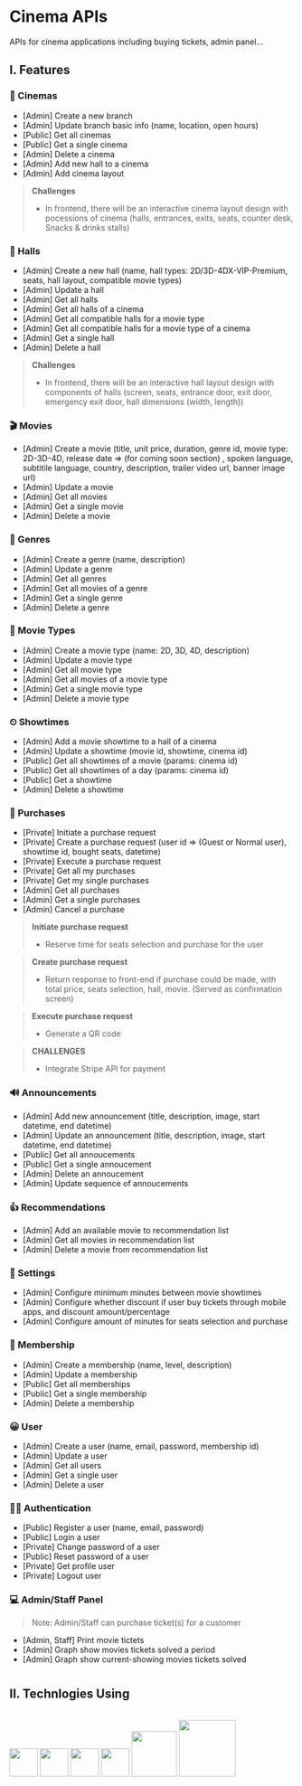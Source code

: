 # Cinema APIs
APIs for cinema applications including buying tickets, admin panel...

## I. Features

### 🎥 Cinemas

-   [Admin] Create a new branch
-   [Admin] Update branch basic info (name, location, open hours)
-   [Public] Get all cinemas
-   [Public] Get a single cinema
-   [Admin] Delete a cinema
-   [Admin] Add new hall to a cinema
-   [Admin] Add cinema layout

> **Challenges**
>
> -   In frontend, there will be an interactive cinema layout design with
>     pocessions of cinema (halls, entrances, exits, seats, counter desk, Snacks & drinks stalls)

### 🎪 Halls

-   [Admin] Create a new hall (name, hall types: 2D/3D-4DX-VIP-Premium, seats, hall layout, compatible movie types)
-   [Admin] Update a hall
-   [Admin] Get all halls
-   [Admin] Get all halls of a cinema
-   [Admin] Get all compatible halls for a movie type
-   [Admin] Get all compatible halls for a movie type of a cinema
-   [Admin] Get a single hall
-   [Admin] Delete a hall

> **Challenges**
>
> -   In frontend, there will be an interactive hall layout design with
>     components of halls (screen, seats, entrance door, exit door, emergency exit door, hall dimensions (width, length))

### 🎬 Movies

-   [Admin] Create a movie (title, unit price, duration, genre id, movie type: 2D-3D-4D, release date => (for coming soon section) , spoken language, subtitile language, country, description, trailer video url, banner image url)
-   [Admin] Update a movie
-   [Admin] Get all movies
-   [Admin] Get a single movie
-   [Admin] Delete a movie

### 🎃 Genres

-   [Admin] Create a genre (name, description)
-   [Admin] Update a genre
-   [Admin] Get all genres
-   [Admin] Get all movies of a genre
-   [Admin] Get a single genre
-   [Admin] Delete a genre

### 🎦 Movie Types

-   [Admin] Create a movie type (name: 2D, 3D, 4D, description)
-   [Admin] Update a movie type
-   [Admin] Get all movie type
-   [Admin] Get all movies of a movie type
-   [Admin] Get a single movie type
-   [Admin] Delete a movie type

### ⏲ Showtimes

-   [Admin] Add a movie showtime to a hall of a cinema
-   [Admin] Update a showtime (movie id, showtime, cinema id)
-   [Public] Get all showtimes of a movie (params: cinema id)
-   [Public] Get all showtimes of a day (params: cinema id)
-   [Public] Get a showtime
-   [Admin] Delete a showtime

### 🎫 Purchases

-   [Private] Initiate a purchase request
-   [Private] Create a purchase request (user id => (Guest or Normal user), showtime id, bought seats, datetime)
-   [Private] Execute a purchase request
-   [Private] Get all my purchases
-   [Private] Get my single purchases
-   [Admin] Get all purchases
-   [Admin] Get a single purchases
-   [Admin] Cancel a purchase

> **Initiate purchase request**
>
> -   Reserve time for seats selection and purchase for the user

> **Create purchase request**
>
> -   Return response to front-end if purchase could be made, with total price, seats selection, hall, movie. (Served as confirmation screen)

> **Execute purchase request**
>
> -   Generate a QR code

> **CHALLENGES**
>
> -   Integrate Stripe API for payment

### 🔊 Announcements

-   [Admin] Add new announcement (title, description, image, start datetime, end datetime)
-   [Admin] Update an announcement (title, description, image, start datetime, end datetime)
-   [Public] Get all annoucements
-   [Public] Get a single annoucement
-   [Admin] Delete an annoucement
-   [Admin] Update sequence of annoucements

### 👍 Recommendations

-   [Admin] Add an available movie to recommendation list
-   [Admin] Get all movies in recommendation list
-   [Admin] Delete a movie from recommendation list

### 📐 Settings

-   [Admin] Configure minimum minutes between movie showtimes
-   [Admin] Configure whether discount if user buy tickets through mobile apps, and discount amount/percentage
-   [Admin] Configure amount of minutes for seats selection and purchase

### 📑 Membership

-   [Admin] Create a membership (name, level, description)
-   [Admin] Update a membership
-   [Public] Get all memberships
-   [Public] Get a single membership
-   [Admin] Delete a membership

### 😀 User

-   [Admin] Create a user (name, email, password, membership id)
-   [Admin] Update a user
-   [Admin] Get all users
-   [Admin] Get a single user
-   [Admin] Delete a user

### 👨‍💻 Authentication

-   [Public] Register a user (name, email, password)
-   [Public] Login a user
-   [Private] Change password of a user
-   [Public] Reset password of a user
-   [Private] Get profile user
-   [Private] Logout user

### 💻 Admin/Staff Panel

> Note: Admin/Staff can purchase ticket(s) for a customer

-   [Admin, Staff] Print movie tictets
-   [Admin] Graph show movies tickets solved a period
-   [Admin] Graph show current-showing movies tickets solved

#

## II. Technlogies Using

<br />
<img src="https://nodejs.org/static/images/logo.svg" height=50/>
<img src="https://expressjs.com/images/express-facebook-share.png" height=50/>
<img src="https://webassets.mongodb.com/_com_assets/cms/mongodb_logo1-76twgcu2dm.png" height=50/>
<img src="https://upload.wikimedia.org/wikipedia/commons/thumb/d/db/Npm-logo.svg/800px-Npm-logo.svg.png" height=50/>
<img src="https://ucarecdn.com/e6a83674-f37e-453b-98e0-90b5c3193046/" height=80/>
<img src="https://fastnetmon.com/wp-content/uploads/2019/04/DO.png" height=100/>
